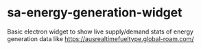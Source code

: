 # sa-energy-generation-widget
Basic electron widget to show live supply/demand stats of energy generation data like https://ausrealtimefueltype.global-roam.com/
